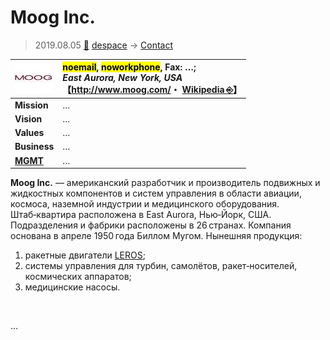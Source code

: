 # Moog Inc.
> 2019.08.05 [🚀](../../index/index.md) [despace](../index.md) → [Contact](../contact.md)

|[![](../f/contact/m/moog_inc_logo1_thumb.webp)](../f/contact/m/moog_inc_logo1.webp)|<mark>noemail</mark>, <mark>noworkphone</mark>, Fax: …;<br> *East Aurora, New York, USA*<br> 【<http://www.moog.com/>・ [Wikipedia ⎆](https://en.wikipedia.org/wiki/Moog_Inc.)】|
|:-|:-|
|**Mission**|…|
|**Vision**|…|
|**Values**|…|
|**Business**|…|
|**[MGMT](../mgmt.md)**|…|

**Moog Inc.** — американский разработчик и производитель подвижных и жидкостных компонентов и систем управления в области авиации, космоса, наземной индустрии и медицинского оборудования. Штаб‑квартира расположена в East Aurora, Нью‑Йорк, США. Подразделения и фабрики расположены в 26 странах. Компания основана в апреле 1950 года Биллом Мугом. Нынешняя продукция:

   1. ракетные двигатели [LEROS](../leros.md);
   1. системы управления для турбин, самолётов, ракет‑носителей, космических аппаратов;
   1. медицинские насосы.

<p style="page-break-after:always"> </p>

…
